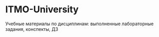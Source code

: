 # ITMO-University
Учебные материалы по дисциплинам: выполненные лабораторные задания, конспекты, ДЗ
